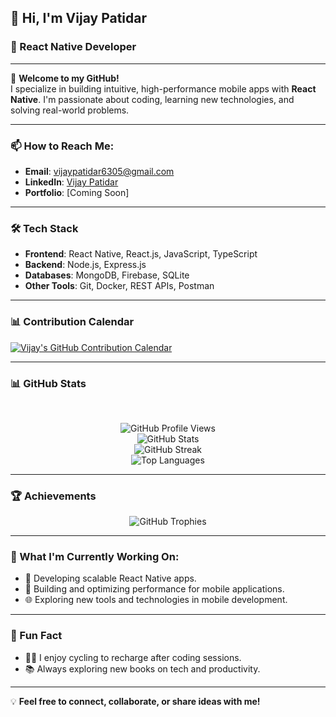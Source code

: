 ## 👋 Hi, I'm Vijay Patidar  
### 🚀 React Native Developer  

---

🌟 **Welcome to my GitHub!**  
I specialize in building intuitive, high-performance mobile apps with **React Native**. I'm passionate about coding, learning new technologies, and solving real-world problems.

---

### 📫 How to Reach Me:  
- **Email**: [vijaypatidar6305@gmail.com](mailto:vijaypatidar6305@gmail.com)  
- **LinkedIn**: [Vijay Patidar](https://www.linkedin.com/in/patidarv1jay/)  
- **Portfolio**: [Coming Soon]  

---

### 🛠️ Tech Stack  
- **Frontend**: React Native, React.js, JavaScript, TypeScript  
- **Backend**: Node.js, Express.js  
- **Databases**: MongoDB, Firebase, SQLite  
- **Other Tools**: Git, Docker, REST APIs, Postman  

---

### 📊 Contribution Calendar  

[![Vijay's GitHub Contribution Calendar](https://github.com/patidarV1jay/patidarV1jay/raw/output/github-contribution-grid-snake.svg)](https://github.com/patidarV1jay)  

---

### 📊 GitHub Stats  
<br />
<div align="center">

![GitHub Profile Views](https://komarev.com/ghpvc/?username=patidarV1jay&style=for-the-badge)  
![GitHub Stats](https://github-readme-stats.vercel.app/api?username=patidarV1jay&show_icons=true&theme=radical&hide_border=true)  
![GitHub Streak](http://github-readme-streak-stats.herokuapp.com?user=patidarV1jay&theme=radical&hide_border=true)  
![Top Languages](https://github-readme-stats.vercel.app/api/top-langs/?username=patidarV1jay&layout=compact&theme=radical&hide_border=true)  

</div>

---

### 🏆 Achievements  
<div align="center">

![GitHub Trophies](https://github-profile-trophy.vercel.app/?username=patidarV1jay&theme=radical&no-frame=true&column=4)

</div>

---

### 🌱 What I'm Currently Working On:  
- 📱 Developing scalable React Native apps.  
- 🚀 Building and optimizing performance for mobile applications.  
- 🌐 Exploring new tools and technologies in mobile development.  

---

### 🌟 Fun Fact  
- 🚴‍♂️ I enjoy cycling to recharge after coding sessions.  
- 📚 Always exploring new books on tech and productivity.  

---

💡 **Feel free to connect, collaborate, or share ideas with me!**  
